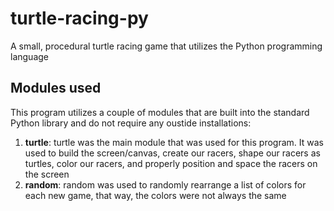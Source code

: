 # turtle-racing-py
A small, procedural turtle racing game that utilizes the Python programming language

## Modules used
This program utilizes a couple of modules that are built into the standard Python library and do not require any oustide installations:
  1. __turtle__: turtle was the main module that was used for this program. It was used to build the screen/canvas, create our racers, shape our racers as turtles, color our racers, and properly position and space the racers on the screen
  2. __random__: random was used to randomly rearrange a list of colors for each new game, that way, the colors were not always the same
